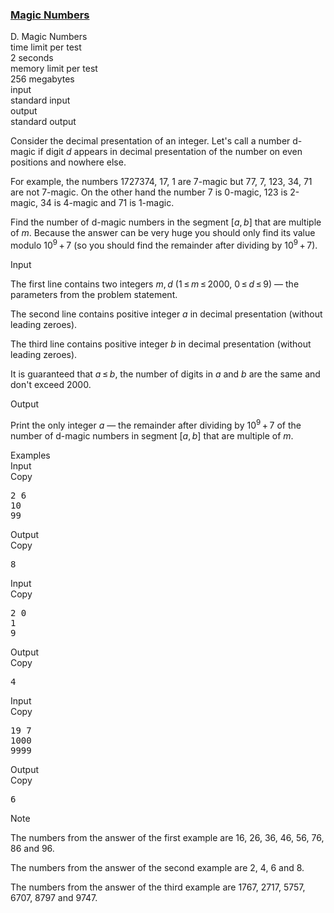 <h3><a href="https://codeforces.com/contest/628/problem/D" target="_blank" rel="noopener noreferrer">Magic Numbers</a></h3>

<div class="header"><div class="title">D. Magic Numbers</div><div class="time-limit"><div class="property-title">time limit per test</div>2 seconds</div><div class="memory-limit"><div class="property-title">memory limit per test</div>256 megabytes</div><div class="input-file input-standard"><div class="property-title">input</div>standard input</div><div class="output-file output-standard"><div class="property-title">output</div>standard output</div></div><div><p>Consider the decimal presentation of an integer. Let's call a number <span class="tex-font-style-tt">d-magic</span> if digit <span class="tex-span"><i>d</i></span> appears in decimal presentation of the number on even positions and nowhere else.</p><p>For example, the numbers <span class="tex-span">1727374</span>, <span class="tex-span">17</span>, <span class="tex-span">1</span> are <span class="tex-font-style-tt">7-magic</span> but <span class="tex-span">77</span>, <span class="tex-span">7</span>, <span class="tex-span">123</span>, <span class="tex-span">34</span>, <span class="tex-span">71</span> are not <span class="tex-font-style-tt">7-magic</span>. On the other hand the number <span class="tex-span">7</span> is <span class="tex-font-style-tt">0-magic</span>, <span class="tex-span">123</span> is <span class="tex-font-style-tt">2-magic</span>, <span class="tex-span">34</span> is <span class="tex-font-style-tt">4-magic</span> and <span class="tex-span">71</span> is <span class="tex-font-style-tt">1-magic</span>.</p><p>Find the number of <span class="tex-font-style-tt">d-magic</span> numbers in the segment <span class="tex-span">[<i>a</i>, <i>b</i>]</span> that are multiple of <span class="tex-span"><i>m</i></span>. Because the answer can be very huge you should only find its value modulo <span class="tex-span">10<sup class="upper-index">9</sup> + 7</span> (so you should find the remainder after dividing by <span class="tex-span">10<sup class="upper-index">9</sup> + 7</span>).</p></div><div class="input-specification"><div class="section-title">Input</div><p>The first line contains two integers <span class="tex-span"><i>m</i>, <i>d</i></span> (<span class="tex-span">1 ≤ <i>m</i> ≤ 2000</span>, <span class="tex-span">0 ≤ <i>d</i> ≤ 9</span>) — the parameters from the problem statement.</p><p>The second line contains positive integer <span class="tex-span"><i>a</i></span> in decimal presentation (without leading zeroes).</p><p>The third line contains positive integer <span class="tex-span"><i>b</i></span> in decimal presentation (without leading zeroes).</p><p>It is guaranteed that <span class="tex-span"><i>a</i> ≤ <i>b</i></span>, the number of digits in <span class="tex-span"><i>a</i></span> and <span class="tex-span"><i>b</i></span> are the same and don't exceed <span class="tex-span">2000</span>.</p></div><div class="output-specification"><div class="section-title">Output</div><p>Print the only integer <span class="tex-span"><i>a</i></span> — the remainder after dividing by <span class="tex-span">10<sup class="upper-index">9</sup> + 7</span> of the number of <span class="tex-font-style-tt">d-magic</span> numbers in segment <span class="tex-span">[<i>a</i>, <i>b</i>]</span> that are multiple of <span class="tex-span"><i>m</i></span>.</p></div><div class="sample-tests"><div class="section-title">Examples</div><div class="sample-test"><div class="input"><div class="title">Input<div title="Copy" data-clipboard-target="#id0024876439219984814" id="id004699307567504434" class="input-output-copier">Copy</div></div><pre id="id0024876439219984814">2 6<br>10<br>99<br></pre></div><div class="output"><div class="title">Output<div title="Copy" data-clipboard-target="#id005514207830632235" id="id002959487133916362" class="input-output-copier">Copy</div></div><pre id="id005514207830632235">8<br></pre></div><div class="input"><div class="title">Input<div title="Copy" data-clipboard-target="#id006496446582711805" id="id005177566302146737" class="input-output-copier">Copy</div></div><pre id="id006496446582711805">2 0<br>1<br>9<br></pre></div><div class="output"><div class="title">Output<div title="Copy" data-clipboard-target="#id00777436482608526" id="id003285449853101934" class="input-output-copier">Copy</div></div><pre id="id00777436482608526">4<br></pre></div><div class="input"><div class="title">Input<div title="Copy" data-clipboard-target="#id0004472501223566849" id="id004428822016489772" class="input-output-copier">Copy</div></div><pre id="id0004472501223566849">19 7<br>1000<br>9999<br></pre></div><div class="output"><div class="title">Output<div title="Copy" data-clipboard-target="#id0008329539711353562" id="id003212871803219808" class="input-output-copier">Copy</div></div><pre id="id0008329539711353562">6<br></pre></div></div></div><div class="note"><div class="section-title">Note</div><p>The numbers from the answer of the first example are <span class="tex-span">16</span>, <span class="tex-span">26</span>, <span class="tex-span">36</span>, <span class="tex-span">46</span>, <span class="tex-span">56</span>, <span class="tex-span">76</span>, <span class="tex-span">86</span> and <span class="tex-span">96</span>.</p><p>The numbers from the answer of the second example are <span class="tex-span">2</span>, <span class="tex-span">4</span>, <span class="tex-span">6</span> and <span class="tex-span">8</span>.</p><p>The numbers from the answer of the third example are <span class="tex-span">1767</span>, <span class="tex-span">2717</span>, <span class="tex-span">5757</span>, <span class="tex-span">6707</span>, <span class="tex-span">8797</span> and <span class="tex-span">9747</span>.</p></div>